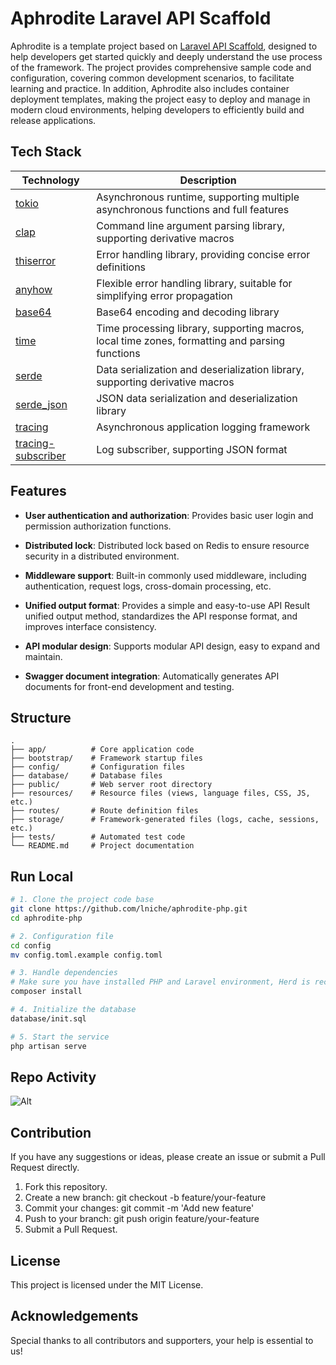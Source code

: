 # Aphrodite Laravel API Scaffold

Aphrodite is a template project based on [Laravel API Scaffold](https://github.com/redot-src/laravel-api-scaffold), designed to help developers get started quickly and deeply understand the use process of the framework. The project provides comprehensive sample code and configuration, covering common development scenarios, to facilitate learning and practice. In addition, Aphrodite also includes container deployment templates, making the project easy to deploy and manage in modern cloud environments, helping developers to efficiently build and release applications.

## Tech Stack

| Technology                                                | Description                                                                                    |
| --------------------------------------------------------- | ---------------------------------------------------------------------------------------------- |
| [tokio](https://github.com/tokio-rs/tokio)                | Asynchronous runtime, supporting multiple asynchronous functions and full features             |
| [clap](https://github.com/clap-rs/clap)                   | Command line argument parsing library, supporting derivative macros                            |
| [thiserror](https://github.com/dtolnay/thiserror)         | Error handling library, providing concise error definitions                                    |
| [anyhow](https://github.com/dtolnay/anyhow)               | Flexible error handling library, suitable for simplifying error propagation                    |
| [base64](https://crates.io/crates/base64)                 | Base64 encoding and decoding library                                                           |
| [time](https://crates.io/crates/time)                     | Time processing library, supporting macros, local time zones, formatting and parsing functions |
| [serde](https://serde.rs/)                                | Data serialization and deserialization library, supporting derivative macros                   |
| [serde_json](https://crates.io/crates/serde_json)         | JSON data serialization and deserialization library                                            |
| [tracing](https://github.com/tokio-rs/tracing)            | Asynchronous application logging framework                                                     |
| [tracing-subscriber](https://github.com/tokio-rs/tracing) | Log subscriber, supporting JSON format                                                         |

## Features

- **User authentication and authorization**: Provides basic user login and permission authorization functions.

- **Distributed lock**: Distributed lock based on Redis to ensure resource security in a distributed environment.

- **Middleware support**: Built-in commonly used middleware, including authentication, request logs, cross-domain processing, etc.

- **Unified output format**: Provides a simple and easy-to-use API Result unified output method, standardizes the API response format, and improves interface consistency.

- **API modular design**: Supports modular API design, easy to expand and maintain.

- **Swagger document integration**: Automatically generates API documents for front-end development and testing.

## Structure

```
.
├── app/          # Core application code
├── bootstrap/    # Framework startup files
├── config/       # Configuration files
├── database/     # Database files
├── public/       # Web server root directory
├── resources/    # Resource files (views, language files, CSS, JS, etc.)
├── routes/       # Route definition files
├── storage/      # Framework-generated files (logs, cache, sessions, etc.)
├── tests/        # Automated test code
└── README.md     # Project documentation
```

## Run Local

```bash
# 1. Clone the project code base
git clone https://github.com/lniche/aphrodite-php.git
cd aphrodite-php

# 2. Configuration file
cd config
mv config.toml.example config.toml

# 3. Handle dependencies
# Make sure you have installed PHP and Laravel environment, Herd is recommended
composer install

# 4. Initialize the database
database/init.sql

# 5. Start the service
php artisan serve
```

## Repo Activity

![Alt](https://repobeats.axiom.co/api/embed/f148a33b1670c233b9fa96497ccdb22bd5b1077e.svg "Repobeats analytics image")

## Contribution

If you have any suggestions or ideas, please create an issue or submit a Pull Request directly.

1. Fork this repository.
2. Create a new branch: git checkout -b feature/your-feature
3. Commit your changes: git commit -m 'Add new feature'
4. Push to your branch: git push origin feature/your-feature
5. Submit a Pull Request.

## License

This project is licensed under the MIT License.

## Acknowledgements

Special thanks to all contributors and supporters, your help is essential to us!
